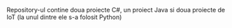 Repository-ul contine doua proiecte C#, un proiect Java si doua proiecte de IoT (la unul dintre ele s-a folosit Python)
